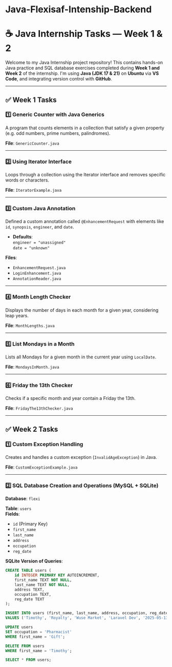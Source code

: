 # Java-Flexisaf-Intenship-Backend


# ☕ Java Internship Tasks — Week 1 & 2

Welcome to my Java Internship project repository! This contains hands-on Java practice and SQL database exercises completed during **Week 1 and Week 2** of the internship. I'm using **Java (JDK 17 & 21)** on **Ubuntu** via **VS Code**, and integrating version control with **GitHub**.

---

## ✅ Week 1 Tasks

### 1️⃣ Generic Counter with Java Generics
A program that counts elements in a collection that satisfy a given property (e.g. odd numbers, prime numbers, palindromes).

**File**: `GenericCounter.java`

---

### 2️⃣ Using Iterator Interface
Loops through a collection using the Iterator interface and removes specific words or characters.

**File**: `IteratorExample.java`

---

### 3️⃣ Custom Java Annotation
Defined a custom annotation called `@EnhancementRequest` with elements like `id`, `synopsis`, `engineer`, and `date`.

- **Defaults**:  
  `engineer = "unassigned"`  
  `date = "unknown"`

**Files**:
- `EnhancementRequest.java`
- `LoginEnhancement.java`
- `AnnotationReader.java`

---

### 4️⃣ Month Length Checker
Displays the number of days in each month for a given year, considering leap years.

**File**: `MonthLengths.java`

---

### 5️⃣ List Mondays in a Month
Lists all Mondays for a given month in the current year using `LocalDate`.

**File**: `MondaysInMonth.java`

---

### 6️⃣ Friday the 13th Checker
Checks if a specific month and year contain a Friday the 13th.

**File**: `FridayThe13thChecker.java`

---

## ✅ Week 2 Tasks

### 1️⃣ Custom Exception Handling
Creates and handles a custom exception (`InvalidAgeException`) in Java.

**File**: `CustomExceptionExample.java`

---

### 2️⃣ SQL Database Creation and Operations (MySQL + SQLite)

**Database**: `flexi`

**Table**: `users`  
**Fields**:
- `id` (Primary Key)
- `first_name`
- `last_name`
- `address`
- `occupation`
- `reg_date`

**SQLite Version of Queries**:
```sql
CREATE TABLE users (
    id INTEGER PRIMARY KEY AUTOINCREMENT,
    first_name TEXT NOT NULL,
    last_name TEXT NOT NULL,
    address TEXT,
    occupation TEXT,
    reg_date TEXT
);

INSERT INTO users (first_name, last_name, address, occupation, reg_date)
VALUES ('Timothy', 'Royalty', 'Wuse Market', 'Laravel Dev', '2025-05-13');

UPDATE users
SET occupation = 'Pharmacist'
WHERE first_name = 'Gift';

DELETE FROM users
WHERE first_name = 'Timothy';

SELECT * FROM users;
